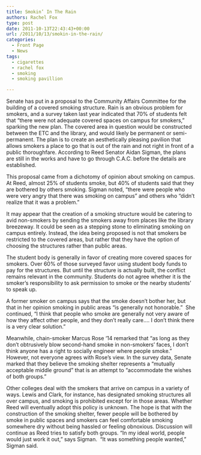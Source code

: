 ```yaml
---
title: Smokin’ In The Rain
authors: Rachel Fox
type: post
date: 2011-10-13T22:43:43+00:00
url: /2011/10/13/smokin-in-the-rain/
categories:
  - Front Page
  - News
tags:
  - cigarettes
  - rachel fox
  - smoking
  - smoking pavillion

---
```

Senate has put in a proposal to the Community Affairs Committee for the building of a covered smoking structure. Rain is an obvious problem for smokers, and a survey taken last year indicated that 70% of students felt that “there were not adequate covered spaces on campus for smokers,” sparking the new plan. The covered area in question would be constructed between the ETC and the library, and would likely be permanent or semi-permanent. The plan is to create an aesthetically pleasing pavilion that allows smokers a place to go that is out of the rain and not right in front of a public thoroughfare. According to Reed Senator Aidan Sigman, the plans are still in the works and have to go through C.A.C. before the details are established.
  
This proposal came from a dichotomy of opinion about smoking on campus. At Reed, almost 25% of students smoke, but 40% of students said that they are bothered by others smoking. Sigman noted, “there were people who were very angry that there was smoking on campus” and others who “didn’t realize that it was a problem.”
  
It may appear that the creation of a smoking structure would be catering to avid non-smokers by sending the smokers away from places like the library breezeway. It could be seen as a stepping stone to eliminating smoking on campus entirely. Instead, the idea being proposed is not that smokers be restricted to the covered areas, but rather that they have the option of choosing the structures rather than public areas.
  
The student body is generally in favor of creating more covered spaces for smokers. Over 60% of those surveyed favor using student body funds to pay for the structures. But until the structure is actually built, the conflict remains relevant in the community. Students do not agree whether it is the smoker’s responsibility to ask permission to smoke or the nearby students’ to speak up.
  
A former smoker on campus says that the smoke doesn’t bother her, but that in her opinion smoking in public areas “is generally not honorable.”  She continued, “I think that people who smoke are generally not very aware of how they affect other people, and they don’t really care&#8230;. I don’t think there is a very clear solution.”
  
Meanwhile, chain-smoker Marcus Rose ‘14 remarked that “as long as they don’t obtrusively blow second-hand smoke in non-smokers’ faces, I don’t think anyone has a right to socially engineer where people smoke.” However, not everyone agrees with Rose’s view. In the survey data, Senate marked that they believe the smoking shelter represents a “mutually acceptable middle ground” that is an attempt to “accommodate the wishes of both groups.”
  
Other colleges deal with the smokers that arrive on campus in a variety of ways. Lewis and Clark, for instance, has designated smoking structures all over campus, and smoking is prohibited except for in those areas. Whether Reed will eventually adopt this policy is unknown. The hope is that with the construction of the smoking shelter, fewer people will be bothered by smoke in public spaces and smokers can feel comfortable smoking somewhere dry without being hassled or feeling obnoxious. Discussion will continue as Reed tries to satisfy both groups. “In my ideal world, people would just work it out,” says Sigman.  “It was something people wanted,” Sigman said.
